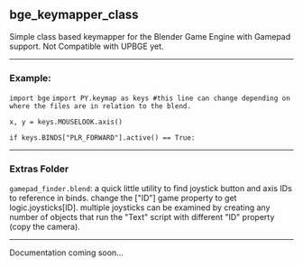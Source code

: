 ## bge_keymapper_class
Simple class based keymapper for the Blender Game Engine with Gamepad support.  Not Compatible with UPBGE yet.

---
### Example:

`import bge`
`import PY.keymap as keys #this line can change depending on where the files are in relation to the blend.`

`x, y = keys.MOUSELOOK.axis()`

`if keys.BINDS["PLR_FORWARD"].active() == True:`

---
### Extras Folder

`gamepad_finder.blend`: a quick little utility to find joystick button and axis IDs to reference in binds.  change the ["ID"] game property to get logic.joysticks[ID].  multiple joysticks can be examined by creating any number of objects that run the "Text" script with different "ID" property (copy the camera).

---
Documentation coming soon...
